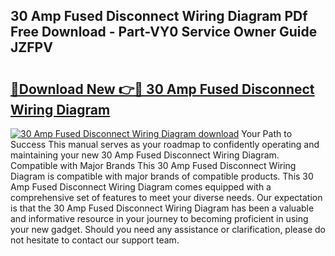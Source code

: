 ## 30 Amp Fused Disconnect Wiring Diagram PDf Free Download - Part-VY0 Service Owner Guide JZFPV

# <h2><a href="http://dfn8gp.blite.top/?on=30+Amp+Fused+Disconnect+Wiring+Diagram">🔗Download New 👉🔴 30 Amp Fused Disconnect Wiring Diagram</a></h2>

[![30 Amp Fused Disconnect Wiring Diagram download](https://i.imgur.com/lujVjoI.png)](http://dfn8gp.blite.top/?on=30+Amp+Fused+Disconnect+Wiring+Diagram)
Your Path to Success This manual serves as your roadmap to confidently operating and maintaining your new 30 Amp Fused Disconnect Wiring Diagram. Compatible with Major Brands This 30 Amp Fused Disconnect Wiring Diagram is compatible with major brands of compatible products. This 30 Amp Fused Disconnect Wiring Diagram comes equipped with a comprehensive set of features to meet your diverse needs. Our expectation is that the 30 Amp Fused Disconnect Wiring Diagram has been a valuable and informative resource in your journey to becoming proficient in using your new gadget. Should you need any assistance or clarification, please do not hesitate to contact our support team.
